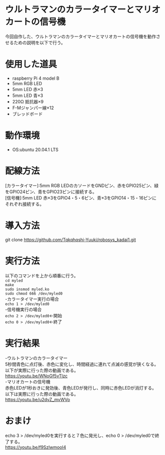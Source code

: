 # ウルトラマンのカラータイマーとマリオカートの信号機  
今回自作した、ウルトラマンのカラータイマーとマリオカートの信号機を動作させるための説明を以下で行う。  
# 使用した道具  
- raspberry Pi 4 model B
- 5mm RGB LED
- 5mm LED 赤×3  
- 5mm LED 青×3
- 220Ω 抵抗器×9
- F-Mジャンパー線×12
- ブレッドボード
# 動作環境  
- OS:ubuntu 20.04.1 LTS  
# 配線方法  
[カラータイマー]:5mm RGB LEDのカソードをGNDピン、赤をGPIO25ピン、緑をGPIO24ピン、青をGPIO23ピンに接続する。  
[信号機]:5mm LED 赤×3をGPIO4・5・6ピン、青×3をGPIO14・15・16ピンにそれぞれ接続する。  
# 導入方法  
git clone https://github.com/Tqkqhqshi-Yuuki/robosys_kadai1.git  
# 実行方法  
以下のコマンドを上から順番に行う。  
`cd myled`  
`make`  
`sudo insmod myled.ko`  
`sudo chmod 666 /dev/myled0`  
-カラータイマー実行の場合  
`echo 1 > /dev/myled0`  
-信号機実行の場合  
`echo 2 > /dev/myled0`←開始  
`echo 0 > /dev/myled0`←終了  
# 実行結果　　
-ウルトラマンのカラータイマー    
5秒間青色に点灯後、赤色に変化し、時間経過に連れて点滅の感覚が狭くなる。以下が実際に行った際の動画である。  
https://youtu.be/WNoGf5vTlzc  
-マリオカートの信号機   
赤色LEDが1秒おきに発効後、青色LEDが発行し、同時に赤色LEDが消灯する。以下は実際に行った際の動画である。  
https://youtu.be/u2dvZ_mvWVo  
# おまけ  
echo 3 > /dev/myled0を実行すると７色に発光し、echo 0 > /dev/myled0で終了する。  
https://youtu.be/f9SzlwmooI4  
